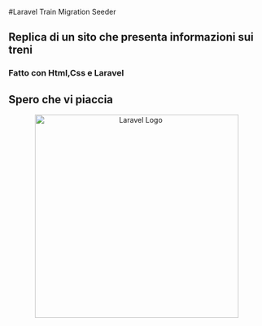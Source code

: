 #Laravel Train Migration Seeder
## Replica di un sito che presenta informazioni sui treni
### Fatto con Html,Css e Laravel
## Spero che vi piaccia 

<p align="center">
    <img src="https://raw.githubusercontent.com/laravel/art/master/logo-lockup/5%20SVG/2%20CMYK/1%20Full%20Color/laravel-logolockup-cmyk-red.svg" width="400" alt="Laravel Logo">
</p>
